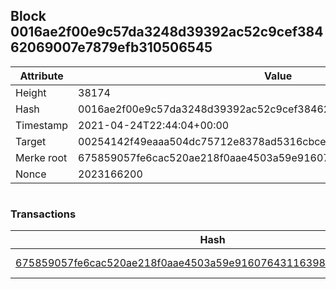 ## Block 0016ae2f00e9c57da3248d39392ac52c9cef38462069007e7879efb310506545

Attribute | Value
--- | ---
Height | 38174
Hash | 0016ae2f00e9c57da3248d39392ac52c9cef38462069007e7879efb310506545
Timestamp | 2021-04-24T22:44:04+00:00
Target | 00254142f49eaaa504dc75712e8378ad5316cbcead634704b3734b6271167cc4
Merke root | 675859057fe6cac520ae218f0aae4503a59e91607643116398f47359fd911505
Nonce | 2023166200

```

```

### Transactions

Hash | Amount
--- | ---
[675859057fe6cac520ae218f0aae4503a59e91607643116398f47359fd911505](675859057fe6cac520ae218f0aae4503a59e91607643116398f47359fd911505.md) | 10.00000000 SKEPTI 
